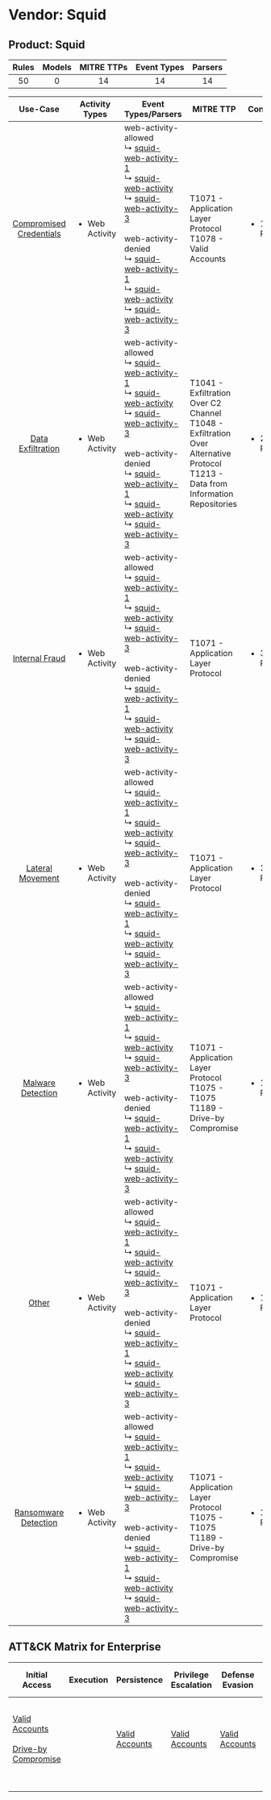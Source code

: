 Vendor: Squid
=============
Product: Squid
--------------
| Rules | Models | MITRE TTPs | Event Types | Parsers |
|:-----:|:------:|:----------:|:-----------:|:-------:|
|  50   |   0    |     14     |     14      |   14    |

|                                 Use-Case                                  | Activity Types                 | Event Types/Parsers                                                                                                                                                                                                                                                                                                                                                                                                                                                                                                                     | MITRE TTP                                                                                                                                | Content                    |
|:-------------------------------------------------------------------------:| ------------------------------ | --------------------------------------------------------------------------------------------------------------------------------------------------------------------------------------------------------------------------------------------------------------------------------------------------------------------------------------------------------------------------------------------------------------------------------------------------------------------------------------------------------------------------------------- | ---------------------------------------------------------------------------------------------------------------------------------------- | -------------------------- |
| [Compromised Credentials](../UseCases/usecase_compromised_credentials.md) | <ul><li>Web Activity</li></ul> |  web-activity-allowed<br> ↳ [squid-web-activity-1](../Parsers/parserContent_squid-web-activity-1.md)<br> ↳ [squid-web-activity](../Parsers/parserContent_squid-web-activity.md)<br> ↳ [squid-web-activity-3](../Parsers/parserContent_squid-web-activity-3.md)<br><br> web-activity-denied<br> ↳ [squid-web-activity-1](../Parsers/parserContent_squid-web-activity-1.md)<br> ↳ [squid-web-activity](../Parsers/parserContent_squid-web-activity.md)<br> ↳ [squid-web-activity-3](../Parsers/parserContent_squid-web-activity-3.md)<br> | T1071 - Application Layer Protocol<br>T1078 - Valid Accounts<br>                                                                         | <ul><li>11 Rules</li></ul> |
|       [Data Exfiltration](../UseCases/usecase_data_exfiltration.md)       | <ul><li>Web Activity</li></ul> |  web-activity-allowed<br> ↳ [squid-web-activity-1](../Parsers/parserContent_squid-web-activity-1.md)<br> ↳ [squid-web-activity](../Parsers/parserContent_squid-web-activity.md)<br> ↳ [squid-web-activity-3](../Parsers/parserContent_squid-web-activity-3.md)<br><br> web-activity-denied<br> ↳ [squid-web-activity-1](../Parsers/parserContent_squid-web-activity-1.md)<br> ↳ [squid-web-activity](../Parsers/parserContent_squid-web-activity.md)<br> ↳ [squid-web-activity-3](../Parsers/parserContent_squid-web-activity-3.md)<br> | T1041 - Exfiltration Over C2 Channel<br>T1048 - Exfiltration Over Alternative Protocol<br>T1213 - Data from Information Repositories<br> | <ul><li>2 Rules</li></ul>  |
|          [Internal Fraud](../UseCases/usecase_internal_fraud.md)          | <ul><li>Web Activity</li></ul> |  web-activity-allowed<br> ↳ [squid-web-activity-1](../Parsers/parserContent_squid-web-activity-1.md)<br> ↳ [squid-web-activity](../Parsers/parserContent_squid-web-activity.md)<br> ↳ [squid-web-activity-3](../Parsers/parserContent_squid-web-activity-3.md)<br><br> web-activity-denied<br> ↳ [squid-web-activity-1](../Parsers/parserContent_squid-web-activity-1.md)<br> ↳ [squid-web-activity](../Parsers/parserContent_squid-web-activity.md)<br> ↳ [squid-web-activity-3](../Parsers/parserContent_squid-web-activity-3.md)<br> | T1071 - Application Layer Protocol<br>                                                                                                   | <ul><li>3 Rules</li></ul>  |
|        [Lateral Movement](../UseCases/usecase_lateral_movement.md)        | <ul><li>Web Activity</li></ul> |  web-activity-allowed<br> ↳ [squid-web-activity-1](../Parsers/parserContent_squid-web-activity-1.md)<br> ↳ [squid-web-activity](../Parsers/parserContent_squid-web-activity.md)<br> ↳ [squid-web-activity-3](../Parsers/parserContent_squid-web-activity-3.md)<br><br> web-activity-denied<br> ↳ [squid-web-activity-1](../Parsers/parserContent_squid-web-activity-1.md)<br> ↳ [squid-web-activity](../Parsers/parserContent_squid-web-activity.md)<br> ↳ [squid-web-activity-3](../Parsers/parserContent_squid-web-activity-3.md)<br> | T1071 - Application Layer Protocol<br>                                                                                                   | <ul><li>3 Rules</li></ul>  |
|       [Malware Detection](../UseCases/usecase_malware_detection.md)       | <ul><li>Web Activity</li></ul> |  web-activity-allowed<br> ↳ [squid-web-activity-1](../Parsers/parserContent_squid-web-activity-1.md)<br> ↳ [squid-web-activity](../Parsers/parserContent_squid-web-activity.md)<br> ↳ [squid-web-activity-3](../Parsers/parserContent_squid-web-activity-3.md)<br><br> web-activity-denied<br> ↳ [squid-web-activity-1](../Parsers/parserContent_squid-web-activity-1.md)<br> ↳ [squid-web-activity](../Parsers/parserContent_squid-web-activity.md)<br> ↳ [squid-web-activity-3](../Parsers/parserContent_squid-web-activity-3.md)<br> | T1071 - Application Layer Protocol<br>T1075 - T1075<br>T1189 - Drive-by Compromise<br>                                                   | <ul><li>15 Rules</li></ul> |
|                   [Other](../UseCases/usecase_other.md)                   | <ul><li>Web Activity</li></ul> |  web-activity-allowed<br> ↳ [squid-web-activity-1](../Parsers/parserContent_squid-web-activity-1.md)<br> ↳ [squid-web-activity](../Parsers/parserContent_squid-web-activity.md)<br> ↳ [squid-web-activity-3](../Parsers/parserContent_squid-web-activity-3.md)<br><br> web-activity-denied<br> ↳ [squid-web-activity-1](../Parsers/parserContent_squid-web-activity-1.md)<br> ↳ [squid-web-activity](../Parsers/parserContent_squid-web-activity.md)<br> ↳ [squid-web-activity-3](../Parsers/parserContent_squid-web-activity-3.md)<br> | T1071 - Application Layer Protocol<br>                                                                                                   | <ul><li>1 Rules</li></ul>  |
|    [Ransomware Detection](../UseCases/usecase_ransomware_detection.md)    | <ul><li>Web Activity</li></ul> |  web-activity-allowed<br> ↳ [squid-web-activity-1](../Parsers/parserContent_squid-web-activity-1.md)<br> ↳ [squid-web-activity](../Parsers/parserContent_squid-web-activity.md)<br> ↳ [squid-web-activity-3](../Parsers/parserContent_squid-web-activity-3.md)<br><br> web-activity-denied<br> ↳ [squid-web-activity-1](../Parsers/parserContent_squid-web-activity-1.md)<br> ↳ [squid-web-activity](../Parsers/parserContent_squid-web-activity.md)<br> ↳ [squid-web-activity-3](../Parsers/parserContent_squid-web-activity-3.md)<br> | T1071 - Application Layer Protocol<br>T1075 - T1075<br>T1189 - Drive-by Compromise<br>                                                   | <ul><li>15 Rules</li></ul> |

ATT&CK Matrix for Enterprise
----------------------------
| Initial Access                                                                                                                              | Execution | Persistence                                                         | Privilege Escalation                                                | Defense Evasion                                                     | Credential Access | Discovery | Lateral Movement | Collection                                                                              | Command and Control                                                             | Exfiltration                                                                                                                                                                 | Impact |
| ------------------------------------------------------------------------------------------------------------------------------------------- | --------- | ------------------------------------------------------------------- | ------------------------------------------------------------------- | ------------------------------------------------------------------- | ----------------- | --------- | ---------------- | --------------------------------------------------------------------------------------- | ------------------------------------------------------------------------------- | ---------------------------------------------------------------------------------------------------------------------------------------------------------------------------- | ------ |
| [Valid Accounts](https://attack.mitre.org/techniques/T1078)<br><br>[Drive-by Compromise](https://attack.mitre.org/techniques/T1189)<br><br> |           | [Valid Accounts](https://attack.mitre.org/techniques/T1078)<br><br> | [Valid Accounts](https://attack.mitre.org/techniques/T1078)<br><br> | [Valid Accounts](https://attack.mitre.org/techniques/T1078)<br><br> |                   |           |                  | [Data from Information Repositories](https://attack.mitre.org/techniques/T1213)<br><br> | [Application Layer Protocol](https://attack.mitre.org/techniques/T1071)<br><br> | [Exfiltration Over Alternative Protocol](https://attack.mitre.org/techniques/T1048)<br><br>[Exfiltration Over C2 Channel](https://attack.mitre.org/techniques/T1041)<br><br> |        |